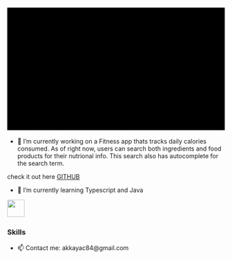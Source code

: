 


![Alt text](./welcome.gif)


- 🔭 I’m currently working on a Fitness app thats tracks daily calories consumed. As of right now, users can search both ingredients and
food products for their nutrional info. This search also has autocomplete for the search term.

check it out here [GITHUB](https://github.com/cihad84/FitnessApp)


- 🌱 I’m currently learning Typescript and Java

<img src="https://cdn.jsdelivr.net/gh/devicons/devicon/icons/javascript/javascript-original.svg" width="40" height="40"/>
          
          


### Skills










- 📫 Contact me: akkayac84&#64;gmail&#46;com 


